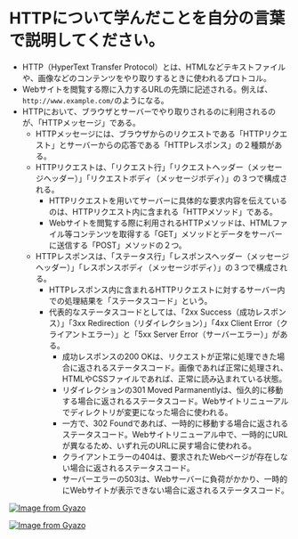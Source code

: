 # HTTPについて学んだことを自分の言葉で説明してください。

- HTTP（HyperText Transfer Protocol）とは、HTMLなどテキストファイルや、画像などのコンテンツをやり取りするときに使われるプロトコル。
- Webサイトを閲覧する際に入力するURLの先頭に記述される。例えば、```http://www.example.com/```のようになる。
- HTTPにおいて、ブラウザとサーバーでやり取りされるのに利用されるのが、「HTTPメッセージ」である。
  - HTTPメッセージには、ブラウザからのリクエストである「HTTPリクエスト」とサーバーからの応答である「HTTPレスポンス」の２種類がある。
  - HTTPリクエストは、「リクエスト行」「リクエストヘッダー（メッセージヘッダー）」「リクエストボディ（メッセージボディ）」の３つで構成される。
    - HTTPリクエストを用いてサーバーに具体的な要求内容を伝えているのは、HTTPリクエスト内に含まれる「HTTPメソッド」である。
    - Webサイトを閲覧する際に利用されるHTTPメソッドは、HTMLファイル等コンテンツを取得する「GET」メソッドとデータをサーバーに送信する「POST」メソッドの２つ。
  - HTTPレスポンスは、「ステータス行」「レスポンスヘッダー（メッセージヘッダー）」「レスポンスボディ（メッセージボディ）」の３つで構成される。
    - HTTPレスポンス内に含まれるHTTPリクエストに対するサーバー内での処理結果を「ステータスコード」という。
    - 代表的なステータスコードとしては、「2xx Success（成功レスポンス）」「3xx Redirection（リダイレクション）」「4xx Client Error（クライアントエラー）」と「5xx Server Error（サーバーエラー）」がある。
      - 成功レスポンスの200 OKは、リクエストが正常に処理できた場合に返されるステータスコード。画像であれば正常に処理され、HTMLやCSSファイルであれば、正常に読み込まれている状態。
      - リダイレクションの301 Moved Parmanentlyは、恒久的に移動する場合に返されるステータスコード。Webサイトリニューアルでディレクトリが変更になった場合に使われる。
      - 一方で、302 Foundであれば、一時的に移動する場合に返されるステータスコード。Webサイトリニューアル中で、一時的にURLが異なるため、いずれ元のURLに戻す場合に使われる。
      - クライアントエラーの404は、要求されたWebページが存在しない場合に返されるステータスコード。
      - サーバーエラーの503は、Webサーバーに負荷がかかり、一時的にWebサイトが表示できない場合に返されるステータスコード。

[![Image from Gyazo](https://i.gyazo.com/7d2fbd5a4fb7d3d40a53455d2e8c28e6.png)](https://gyazo.com/7d2fbd5a4fb7d3d40a53455d2e8c28e6)

[![Image from Gyazo](https://i.gyazo.com/3dc6843b4a47080a5470279866890282.jpg)](https://gyazo.com/3dc6843b4a47080a5470279866890282)